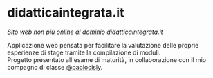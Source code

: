 # didatticaintegrata.it
_Sito web non più online al dominio didatticaintegrata.it_  
  
Applicazione web pensata per facilitare la valutazione delle proprie esperienze di stage tramite la compilazione di moduli.  
Progetto presentato all'esame di maturità, in collaborazione con il mio compagno di classe [@paolocisly](https://github.com/paolocisly).
